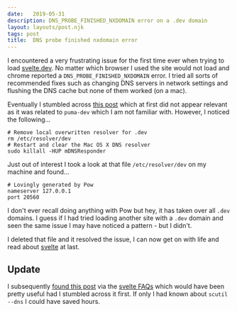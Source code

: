 ```yaml
---
date:   2019-05-31
description: DNS_PROBE_FINISHED_NXDOMAIN error on a .dev domain
layout: layouts/post.njk
tags: post
title:  DNS probe finished nxdomain error
---
```


I encountered a very frustrating issue for the first time ever when trying to load [svelte.dev](https://svelte.dev/). No matter which browser I used the site would not load and chrome reported a `DNS_PROBE_FINISHED_NXDOMAIN` error. I tried all sorts of recommended fixes such as changing DNS servers in network settings and flushing the DNS cache but none of them worked (on a mac).

Eventually I stumbled across [this post](https://andycroll.com/ruby/clean-up-broken-dev-domains-after-puma-dns_probe_finished_nxdomain/) which at first did not appear relevant as it was related to `puma-dev` which I am not familiar with. However, I noticed the following...

```shell
# Remove local overwritten resolver for .dev
rm /etc/resolver/dev
# Restart and clear the Mac OS X DNS resolver
sudo killall -HUP mDNSResponder
```

Just out of interest I took a look at that file `/etc/resolver/dev` on my machine and found...

```shell
# Lovingly generated by Pow
nameserver 127.0.0.1
port 20560
```

I don't ever recall doing anything with Pow but hey, it has taken over all `.dev` domains. I guess if I had tried loading another site with a `.dev` domain and seen the same issue I may have noticed a pattern - but I didn't.

I deleted that file and it resolved the issue, I can now get on with life and read about [svelte](https://svelte.dev/) at last.

## Update

I subsequently [found this post](https://superuser.com/questions/1413402/i-cant-visit-websites-that-have-dev-domain) via the [svelte FAQs](https://github.com/sveltejs/svelte/wiki/FAQ#is-sveltedev-down) which would have been pretty useful had I stumbled across it first. If only I had known about `scutil --dns` I could have saved hours.
